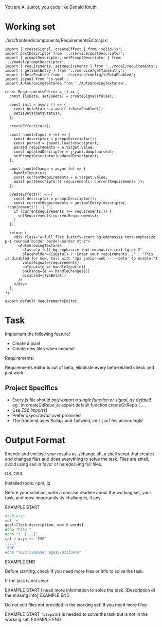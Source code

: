 You are AI Junior, you code like Donald Knuth.
# Working set

./src/frontend/components/RequirementsEditor.jsx:
```
import { createSignal, createEffect } from 'solid-js';
import postDescriptor from '../service/postDescriptor';
import { promptDescriptor, setPromptDescriptor } from '../model/promptDescriptor'; 
import { requirements, setRequirements } from '../model/requirements';
import { getYamlEntry } from '../service/getYamlEntry';
import isBetaEnabled from '../service/config/isBetaEnabled'; 
import jsyaml from 'js-yaml'; 
import AutoGrowingTextarea from './AutoGrowingTextarea';

const RequirementsEditor = () => {
  const [isBeta, setIsBeta] = createSignal(false);

  const init = async () => {
    const betaStatus = await isBetaEnabled();
    setIsBeta(betaStatus);
  };

  createEffect(init);

  const handleInput = (e) => {
    const descriptor = promptDescriptor();
    const parsed = jsyaml.load(descriptor);
    parsed.requirements = e.target.value; 
    const updatedDescriptor = jsyaml.dump(parsed);
    setPromptDescriptor(updatedDescriptor);
  };

  const handleChange = async (e) => {
    handleInput(e);
    const currentRequirements = e.target.value;
    await postDescriptor({ requirements: currentRequirements });
  };

  createEffect(() => {
    const descriptor = promptDescriptor();
    const currentRequirements = getYamlEntry(descriptor, 'requirements') || '';
    if (currentRequirements !== requirements()) {
      setRequirements(currentRequirements);
    }
  });

  return (
    <div class="w-full flex justify-start bg-emphasize text-emphasize p-1 rounded border border-border mt-2">
      <AutoGrowingTextarea
        class="w-full bg-emphasize text-emphasize text-lg px-2"
        placeholder={isBeta() ? "Enter your requirements..." : "This is disabled for now. Call with 'npx junior-web -- --beta' to enable."}
        valueSignal={requirements}
        onInput={e => handleInput(e)}
        onChange={e => handleChange(e)}
        disabled={!isBeta()}
      />
    </div>
  );
};

export default RequirementsEditor;

```


# Task

Implement the following feature!

- Create a plan!
- Create new files when needed!

Requirements:

Requirements editor is out of beta, eliminate every beta-related check and just work.


## Project Specifics

- Every js file should *only export a single function or signal, as default*! eg.: in createGitRepo.js: export default function createGitRepo ( ....
- Use *ES6 imports*!
- Prefer *async/await* over promises!
- The frontend uses *Solidjs* and Tailwind, edit .jsx files accordingly!

# Output Format

Encode and enclose your results as ./change.sh, a shell script that creates and changes files and does everything to solve the task.
Files are small, avoid using sed in favor of heredoc-ing full files.

OS: OSX

Installed tools: npm, jq


Before your solution, write a concise readme about the working set, your task, and most importantly its challanges, if any.


EXAMPLE START
```sh
#!/bin/sh
set -e
goal=[Task description, max 9 words]
echo "Plan:"
echo "1. [...]"
cat > x.js << 'EOF'
[...]
'EOF'
echo "\033[32mDone: $goal\033[0m\n"
```
EXAMPLE END

Before starting, check if you need more files or info to solve the task.

If the task is not clear:

EXAMPLE START
I need more information to solve the task. [Description of the missing info]
EXAMPLE END

Do not edit files not provided in the working set!
If you need more files:

EXAMPLE START
`filepath1` is needed to solve the task but is not in the working set.
EXAMPLE END


